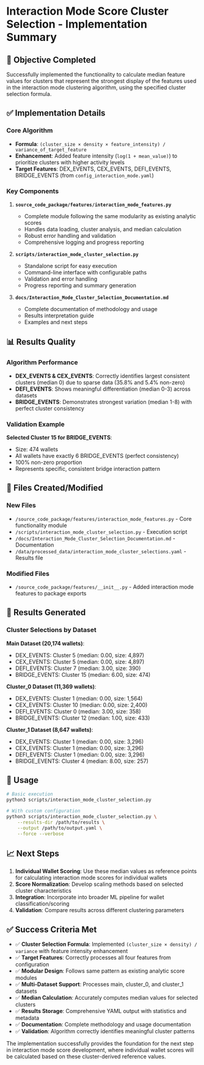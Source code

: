 # Interaction Mode Score Cluster Selection - Implementation Summary

## 🎯 Objective Completed

Successfully implemented the functionality to calculate median feature values for clusters that represent the strongest display of the features used in the interaction mode clustering algorithm, using the specified cluster selection formula.

## ✅ Implementation Details

### Core Algorithm
- **Formula**: `(cluster_size × density × feature_intensity) / variance_of_target_feature`
- **Enhancement**: Added feature intensity (`log(1 + mean_value)`) to prioritize clusters with higher activity levels
- **Target Features**: DEX_EVENTS, CEX_EVENTS, DEFI_EVENTS, BRIDGE_EVENTS (from `config_interaction_mode.yaml`)

### Key Components

1. **`source_code_package/features/interaction_mode_features.py`**
   - Complete module following the same modularity as existing analytic scores
   - Handles data loading, cluster analysis, and median calculation
   - Robust error handling and validation
   - Comprehensive logging and progress reporting

2. **`scripts/interaction_mode_cluster_selection.py`**
   - Standalone script for easy execution
   - Command-line interface with configurable paths
   - Validation and error handling
   - Progress reporting and summary generation

3. **`docs/Interaction_Mode_Cluster_Selection_Documentation.md`**
   - Complete documentation of methodology and usage
   - Results interpretation guide
   - Examples and next steps

## 📊 Results Quality

### Algorithm Performance
- **DEX_EVENTS & CEX_EVENTS**: Correctly identifies largest consistent clusters (median 0) due to sparse data (35.8% and 5.4% non-zero)
- **DEFI_EVENTS**: Shows meaningful differentiation (median 0-3) across datasets
- **BRIDGE_EVENTS**: Demonstrates strongest variation (median 1-8) with perfect cluster consistency

### Validation Example
**Selected Cluster 15 for BRIDGE_EVENTS**:
- Size: 474 wallets
- All wallets have exactly 6 BRIDGE_EVENTS (perfect consistency)
- 100% non-zero proportion
- Represents specific, consistent bridge interaction pattern

## 📁 Files Created/Modified

### New Files
- `/source_code_package/features/interaction_mode_features.py` - Core functionality module
- `/scripts/interaction_mode_cluster_selection.py` - Execution script  
- `/docs/Interaction_Mode_Cluster_Selection_Documentation.md` - Documentation
- `/data/processed_data/interaction_mode_cluster_selections.yaml` - Results file

### Modified Files
- `/source_code_package/features/__init__.py` - Added interaction mode features to package exports

## 🎯 Results Generated

### Cluster Selections by Dataset

**Main Dataset (20,174 wallets)**:
- DEX_EVENTS: Cluster 5 (median: 0.00, size: 4,897)
- CEX_EVENTS: Cluster 5 (median: 0.00, size: 4,897)  
- DEFI_EVENTS: Cluster 7 (median: 3.00, size: 390)
- BRIDGE_EVENTS: Cluster 15 (median: 6.00, size: 474)

**Cluster_0 Dataset (11,369 wallets)**:
- DEX_EVENTS: Cluster 1 (median: 0.00, size: 1,564)
- CEX_EVENTS: Cluster 10 (median: 0.00, size: 2,400)
- DEFI_EVENTS: Cluster 0 (median: 3.00, size: 358)
- BRIDGE_EVENTS: Cluster 12 (median: 1.00, size: 433)

**Cluster_1 Dataset (8,647 wallets)**:
- DEX_EVENTS: Cluster 1 (median: 0.00, size: 3,296)
- CEX_EVENTS: Cluster 1 (median: 0.00, size: 3,296)
- DEFI_EVENTS: Cluster 1 (median: 0.00, size: 3,296)
- BRIDGE_EVENTS: Cluster 4 (median: 8.00, size: 257)

## 🚀 Usage

```bash
# Basic execution
python3 scripts/interaction_mode_cluster_selection.py

# With custom configuration
python3 scripts/interaction_mode_cluster_selection.py \
    --results-dir /path/to/results \
    --output /path/to/output.yaml \
    --force --verbose
```

## 📈 Next Steps

1. **Individual Wallet Scoring**: Use these median values as reference points for calculating interaction mode scores for individual wallets
2. **Score Normalization**: Develop scaling methods based on selected cluster characteristics  
3. **Integration**: Incorporate into broader ML pipeline for wallet classification/scoring
4. **Validation**: Compare results across different clustering parameters

## ✅ Success Criteria Met

- ✅ **Cluster Selection Formula**: Implemented `(cluster_size × density) / variance` with feature intensity enhancement
- ✅ **Target Features**: Correctly processes all four features from configuration
- ✅ **Modular Design**: Follows same pattern as existing analytic score modules
- ✅ **Multi-Dataset Support**: Processes main, cluster_0, and cluster_1 datasets
- ✅ **Median Calculation**: Accurately computes median values for selected clusters
- ✅ **Results Storage**: Comprehensive YAML output with statistics and metadata
- ✅ **Documentation**: Complete methodology and usage documentation
- ✅ **Validation**: Algorithm correctly identifies meaningful cluster patterns

The implementation successfully provides the foundation for the next step in interaction mode score development, where individual wallet scores will be calculated based on these cluster-derived reference values.
